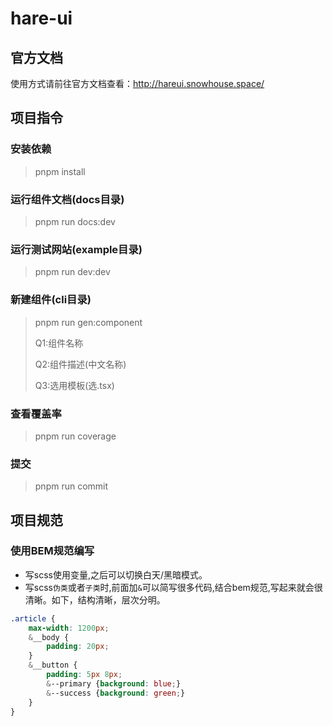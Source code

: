 # hare-ui

## 官方文档
使用方式请前往官方文档查看：http://hareui.snowhouse.space/

## 项目指令

### 安装依赖

> pnpm install

### 运行组件文档(docs目录)

> pnpm run docs:dev

### 运行测试网站(example目录)

> pnpm run dev:dev

### 新建组件(cli目录)

> pnpm run gen:component
>
> Q1:组件名称
>
> Q2:组件描述(中文名称)
>
> Q3:选用模板(选.tsx)

### 查看覆盖率
> pnpm run coverage

### 提交
> pnpm run commit

## 项目规范

### 使用BEM规范编写
- 写scss使用变量,之后可以切换白天/黑暗模式。
- 写scss`伪类`或者`子类`时,前面加`&`可以简写很多代码,结合bem规范,写起来就会很清晰。如下，结构清晰，层次分明。
```scss
.article {
    max-width: 1200px;
    &__body {
        padding: 20px;
    }
    &__button {
        padding: 5px 8px;
        &--primary {background: blue;}
        &--success {background: green;}
    }
}
```
